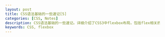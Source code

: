 ```yaml
---
layout: post
title: CSS语法基础的一些速记[5]
categories: [CSS, Notes]
description: CSS语法基础的一些速记。详细介绍了CSS3中flexbox布局，包括flex相关的各种语法和属性。
keywords: CSS, flexbox
---
```



